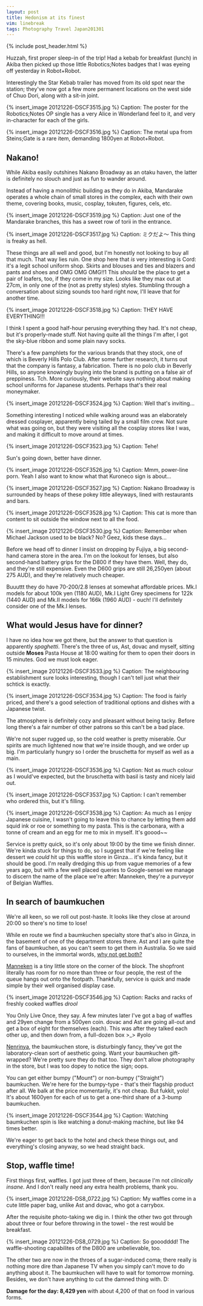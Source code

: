```yaml
---
layout: post
title: Hedonism at its finest
vim: linebreak
tags: Photography Travel Japan201301
---
```


{% include post_header.html %}

Huzzah, first proper sleep-in of the trip! Had a kebab for breakfast (lunch) in Akiba then picked up those little Robotics;Notes badges that I was eyeing off yesterday in Robot+Robot.

Interestingly the Star Kebab trailer has moved from its old spot near the station; they've now got a few more permanent locations on the west side of Chuo Dori, along with a sit-in joint.

{% insert_image 20121226-DSCF3515.jpg %}
Caption: The poster for the Robotics;Notes OP single has a very Alice in Wonderland feel to it, and very in-character for each of the girls.

{% insert_image 20121226-DSCF3516.jpg %}
Caption: The metal upa from Steins;Gate is a rare item, demanding 1800yen at Robot+Robot.


## Nakano!

While Akiba easily outshines Nakano Broadway as an otaku haven, the latter is definitely no slouch and just as fun to wander around.

Instead of having a monolithic building as they do in Akiba, Mandarake operates a whole chain of small stores in the complex, each with their own theme, covering books, music, cosplay, tokuten, figures, cels, etc.

{% insert_image 20121226-DSCF3519.jpg %}
Caption: Just one of the Mandarake branches, this has a sweet row of torii in the entrance.

{% insert_image 20121226-DSCF3517.jpg %}
Caption: ミクだよ〜 This thing is freaky as hell.

These things are all well and good, but I'm honestly not looking to buy all that much. That way lies ruin. One shop here that *is* very interesting is Cord: it's a legit school uniform shop. Skirts and blouses and ties and blazers and pants and shoes and OMG OMG OMG!!1 This *should* be the place to get a pair of loafers, too, if they come in my size. Looks like they max out at 27cm, in only one of the (not as pretty styles) styles. Stumbling through a conversation about sizing sounds too hard right now, I'll leave that for another time.

{% insert_image 20121226-DSCF3518.jpg %}
Caption: THEY HAVE EVERYTHING!!!

I think I spent a good half-hour perusing everything they had. It's not cheap, but it's properly-made stuff. Not having quite all the things I'm after, I got the sky-blue ribbon and some plain navy socks.

There's a few pamphlets for the various brands that they stock, one of which is Beverly Hills Polo Club. After some further research, it turns out that the company is fantasy, a fabrication. There is no polo club in Beverly Hills, so anyone knowingly buying into the brand is putting on a false air of preppiness. Tch. More curiously, their website says nothing about making school uniforms for Japanese students. Perhaps that's their real moneymaker.

{% insert_image 20121226-DSCF3524.jpg %}
Caption: Well that's inviting...

Something interesting I noticed while walking around was an elaborately dressed cosplayer, apparently being tailed by a small film crew. Not sure what was going on, but they were visiting all the cosplay stores like I was, and making it difficult to move around at times.

{% insert_image 20121226-DSCF3523.jpg %}
Caption: Tehe!

Sun's going down, better have dinner.

{% insert_image 20121226-DSCF3526.jpg %}
Caption: Mmm, power-line porn. Yeah I also want to know what that Kuroneco sign is about...

{% insert_image 20121226-DSCF3527.jpg %}
Caption: Nakano Broadway is surrounded by heaps of these pokey little alleyways, lined with restaurants and bars.

{% insert_image 20121226-DSCF3528.jpg %}
Caption: This cat is more than content to sit outside the window next to all the food.

{% insert_image 20121226-DSCF3530.jpg %}
Caption: Remember when Michael Jackson used to be black? No? Geez, kids these days...

Before we head off to dinner I insist on dropping by Fujiya, a big second-hand camera store in the area. I'm on the lookout for lenses, but also second-hand battery grips for the D800 if they have them. Well, they do, and they're still expensive. Even the D600 grips are still 26,250yen (about 275 AUD), and they're relatively much cheaper.

Buuuttt they do have 70-200/2.8 lenses at somewhat affordable prices. Mk.I models for about 100k yen (1180 AUD), Mk.I Light Grey specimens for 122k (1440 AUD) and Mk.II models for 166k (1960 AUD) - ouch! I'll definitely consider one of the Mk.I lenses.


## What would Jesus have for dinner?

I have no idea how we got there, but the answer to that question is apparently *spaghetti*. There's the three of us, Ast, dovac and myself, sitting outside **Moses** Pasta House at 18:00 waiting for them to open their doors in 15 minutes. God we must look eager.

{% insert_image 20121226-DSCF3533.jpg %}
Caption: The neighbouring establishment sure looks interesting, though I can't tell just what their schtick is exactly.

{% insert_image 20121226-DSCF3534.jpg %}
Caption: The food is fairly priced, and there's a good selection of traditional options and dishes with a Japanese twist.

The atmosphere is definitely cozy and pleasant without being tacky. Before long there's a fair number of other patrons so this can't be a bad place.

We're not super rugged up, so the cold weather is pretty miserable. Our spirits are much lightened now that we're inside though, and we order up big. I'm particularly hungry so I order the bruschetta for myself as well as a main.

{% insert_image 20121226-DSCF3536.jpg %}
Caption: Not as much colour as I would've expected, but the bruschetta with basil is tasty and nicely laid out.

{% insert_image 20121226-DSCF3537.jpg %}
Caption: I can't remember who ordered this, but it's filling.

{% insert_image 20121226-DSCF3538.jpg %}
Caption: As much as I enjoy Japanese cuisine, I wasn't going to leave this to chance by letting them add squid ink or roe or something to my pasta. This is the carbonara, with a tonne of cream and an egg for me to mix in myself. It's goood~~

Service is pretty quick, so it's only about 19:00 by the time we finish dinner. We're kinda stuck for things to do, so I suggest that if we're feeling like dessert we *could* hit up this waffle store in Ginza... it's kinda fancy, but it should be good. I'm really dredging this up from vague memories of a few years ago, but with a few well placed queries to Google-sensei we manage to discern the name of the place we're after: Manneken, they're a purveyor of Belgian Waffles.


## In search of baumkuchen

We're all keen, so we roll out post-haste. It looks like they close at around 20:00 so there's no time to lose!

While en route we find a baumkuchen specialty store that's also in Ginza, in the basement of one of the department stores there. Ast and I are quite the fans of baumkuchen, as you can't seem to get them in Australia. So we said to ourselves, in the immortal words, [why not get both?](http://knowyourmeme.com/memes/why-dont-we-x-both)

[Manneken](http://www.manneken.co.jp/) is a tiny little store on the corner of the block. The shopfront literally has room for no more than three or four people, the rest of the queue hangs out onto the footpath. Thankfully, service is quick and made simple by their well organised display case.

{% insert_image 20121226-DSCF3546.jpg %}
Caption: Racks and racks of freshly cooked waffles *drool*

You Only Live Once, they say. A few minutes later I've got a bag of waffles and 29yen change from a 500yen coin. dovac and Ast are going all-out and get a box of eight for themselves (each). This was after they talked each other up, and then down from, a full-dozen box >_> #yolo

[Nenrinya](http://www.nenrinya.jp/), the baumkuchen store, is disturbingly fancy, they've got the laboratory-clean sort of aesthetic going. Want your baumkuchen gift-wrapped? We're pretty sure they do that too. They don't allow photography in the store, but I was too dopey to notice the sign; oops.

You can get either bumpy ("Mount") or non-bumpy ("Straight") baumkuchen. We're here for the bumpy-type - that's their flagship product after all. We balk at the price momentarily, it's not cheap. But fukkit, yolo! It's about 1600yen for each of us to get a one-third share of a 3-bump baumkuchen.

{% insert_image 20121226-DSCF3544.jpg %}
Caption: Watching baumkuchen spin is like watching a donut-making machine, but like 94 times better.

We're eager to get back to the hotel and check these things out, and everything's closing anyway, so we head straight back.



## Stop, waffle time!

First things first, waffles. I got just three of them, because I'm not *clinically insane*. And I don't really need any extra health problems, thank you.

{% insert_image 20121226-DS8_0722.jpg %}
Caption: My waffles come in a cute little paper bag, unlike Ast and dovac, who got a carrybox.

After the requisite photo-taking we dig in. I think the other two got through about three or four before throwing in the towel - the rest would be breakfast.

{% insert_image 20121226-DS8_0729.jpg %}
Caption: So gooodddd! The waffle-shooting capabilites of the D800 are unbelievable, too.

The other two are now in the throes of a sugar-induced coma; there really is nothing more dire than Japanese TV when you simply can't move to do anything about it. The baumkuchen will have to wait for tomorrow morning. Besides, we don't have anything to cut the damned thing with. D:



**Damage for the day: 8,429 yen** with about 4,200 of that on food in various forms.

